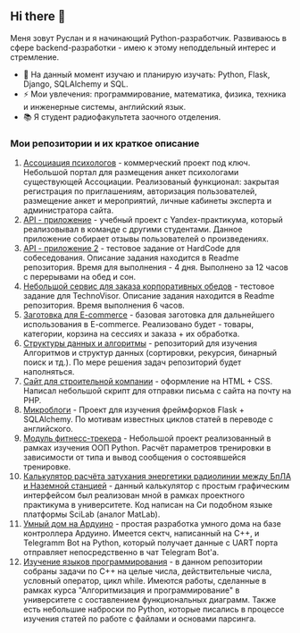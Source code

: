 ## Hi there 👋

Меня зовут Руслан и я начинающий Python-разработчик. Развиваюсь в сфере backend-разработки - имею к этому неподдельный интерес и стремление.

- 🌱 На данный момент изучаю и планирую изучать: Python, Flask, Django, SQLAlchemy и SQL.
- ⚡  Мои увлечения: программирование, математика, физика, техника и инженерные системы, английский язык.
- 📚 Я студент радиофакультета заочного отделения.

### Мои репозитории и их краткое описание
1. [Ассоциация психологов](https://github.com/shakertov/association) - коммерческий проект под ключ. Небольшой портал для размещения анкет психологами существующей Ассоциации. Реализованый функционал: закрытая регистрация по приглашениям, авторизация пользователей, размещение анкет и мероприятий, личные кабинеты эксперта и администратора сайта.
2. [API - приложение](https://github.com/shakertov/api_yamdb) - учебный проект с Yandex-практикума, который реализовывал в команде с другими студентами. Данное приложение собирает отзывы пользователей о произведениях.
3. [API - приложение 2](https://github.com/shakertov/hardcode) - тестовое задание от HardCode для собеседования. Описание задания находится в Readme репозитория. Время для выполнения - 4 дня. Выполнено за 12 часов с перерывами на обед и сон.
4. [Небольшой сервис для заказа корпоративных обедов](https://github.com/shakertov/technovisor/) - тестовое задание для TechnoVisor. Описание задания находится в Readme репозитория. Время выполнения 6 часов.
5. [Заготовка для E-commerce](https://github.com/shakertov/shop/) - базовая заготовка для дальнейшего использования в E-commerce. Реализовано будет - товары, категории, корзина на сессиях и заказа + их обработка.
6. [Структуры данных и алгоритмы](https://github.com/shakertov/structures) - репозиторий для изучения Алгоритмов и структур данных (сортировки, рекурсия, бинарный поиск и тд.). По мере решения задач репозиторий будет наполняться.
7. [Сайт для строительной компании](https://gk-rgb.com/) - оформление на HTML + CSS. Написал небольшой скрипт для отправки письма с сайта на почту на PHP.
8. [Микроблоги](https://github.com/shakertov/microblog) - Проект для изучения фреймфорков Flask + SQLAlchemy. По мотивам известных циклов статей в переводе с английского.
9. [Модуль фитнесс-трекера](https://github.com/shakertov/fitness) - Небольшой проект реализованный в рамках изучения ООП Python. Расчёт параметров тренировки в зависимости от типа и вывод сообщения о состоявшейся тренировке.
10. [Калькулятор расчёта затухания энергетики радиолинии между БпЛА и Наземной станцией](https://github.com/shakertov/attenuation) - данный калькулятор c простым графическим интерфейсом был реализован мной в рамках проектного практикума в университете. Код написан на Си подобном языке платформы SciLab (аналог MatLab).
11. [Умный дом на Ардуино](https://github.com/shakertov/smarthome) - простая разработка умного дома на базе контроллера Ардуино. Имеется сектч, написанный на C++, и Telegramm Bot на Python, который получает данные с UART порта отправляет непосредственно в чат Telegram Bot'a.
12. [Изучение языков программирования](https://github.com/shakertov/tasks) - в данном репозитории собраны задачи по C++ на целые числа, действительные числа, условный оператор, цикл while. Имеются работы, сделанные в рамках курса "Алгоритмизация и программирование" в университете с составлением функциональных диаграмм. Также есть небольшие наброски по Python, которые писались в процессе изучения статей по работе с файлами и основами парсинга.
<!--
**shakertov/shakertov** is a ✨ _special_ ✨ repository because its `README.md` (this file) appears on your GitHub profile.

Here are some ideas to get you started:

- 🔭 I’m currently working on ...
- 🌱 I’m currently learning ...
- 👯 I’m looking to collaborate on ...
- 🤔 I’m looking for help with ...
- 💬 Ask me about ...
- 📫 How to reach me: ...
- 😄 Pronouns: ...
- ⚡ Fun fact: ...
-->
